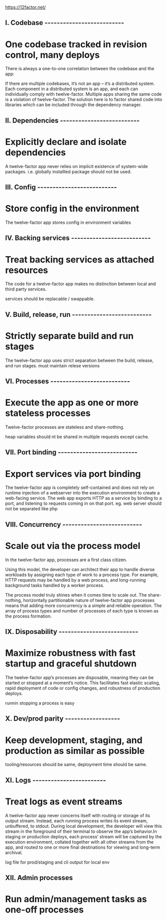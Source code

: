 https://12factor.net/

## I. Codebase --------------------------

# One codebase tracked in revision control, many deploys

There is always a one-to-one correlation between the codebase and the app:

If there are multiple codebases, it’s not an app – it’s a distributed system. Each component in a distributed system is an app, and each can individually comply with twelve-factor.
Multiple apps sharing the same code is a violation of twelve-factor. The solution here is to factor shared code into libraries which can be included through the dependency manager.

## II. Dependencies --------------------------

# Explicitly declare and isolate dependencies

A twelve-factor app never relies on implicit existence of system-wide packages.
i.e. globally installled package should not be used.

## III. Config --------------------------

# Store config in the environment

The twelve-factor app stores config in environment variables

## IV. Backing services --------------------------

# Treat backing services as attached resources

The code for a twelve-factor app makes no distinction between local and third party services.

services should be replacable / swappable.

## V. Build, release, run --------------------------

# Strictly separate build and run stages

The twelve-factor app uses strict separation between the build, release, and run stages.
must maintain relese versions

## VI. Processes --------------------------

# Execute the app as one or more stateless processes

Twelve-factor processes are stateless and share-nothing.

heap variables should nt be shared in multiple requests except cache.

## VII. Port binding --------------------------

# Export services via port binding

The twelve-factor app is completely self-contained and does not rely on runtime injection of a webserver into the execution environment to create a web-facing service. The web app exports HTTP as a service by binding to a port, and listening to requests coming in on that port.
eg. web server should not be separated like php

## VIII. Concurrency --------------------------

# Scale out via the process model

In the twelve-factor app, processes are a first class citizen.

Using this model, the developer can architect their app to handle diverse workloads by assigning each type of work to a process type. For example, HTTP requests may be handled by a web process, and long-running background tasks handled by a worker process.

The process model truly shines when it comes time to scale out. The share-nothing, horizontally partitionable nature of twelve-factor app processes means that adding more concurrency is a simple and reliable operation. The array of process types and number of processes of each type is known as the process formation.

## IX. Disposability --------------------------

# Maximize robustness with fast startup and graceful shutdown

The twelve-factor app’s processes are disposable, meaning they can be started or stopped at a moment’s notice. This facilitates fast elastic scaling, rapid deployment of code or config changes, and robustness of production deploys.

runnin stopping a process is easy

## X. Dev/prod parity ------------------

# Keep development, staging, and production as similar as possible

tooling/resources should be same, deployment time should be same.

## XI. Logs ------------------------

# Treat logs as event streams

A twelve-factor app never concerns itself with routing or storage of its output stream.
Instead, each running process writes its event stream, unbuffered, to stdout. During local development, the developer will view this stream in the foreground of their terminal to observe the app’s behavior.In staging or production deploys, each process’ stream will be captured by the execution environment, collated together with all other streams from the app, and routed to one or more final destinations for viewing and long-term archival.

log file for prod/staging and cli output for local env

## XII. Admin processes

# Run admin/management tasks as one-off processes
